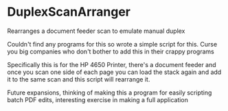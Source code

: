 # DuplexScanArranger
Rearranges a document feeder scan to emulate manual duplex

Couldn't find any programs for this so wrote a simple script for this. Curse you big companies who don't bother to add this in their crappy programs

Specifically this is for the HP 4650 Printer, there's a document feeder and once you scan one side of each page you can load the stack again and add it to the same scan and this script will rearrange it.

Future expansions, thinking of making this a program for easily scripting batch PDF edits, interesting exercise in making a full application

